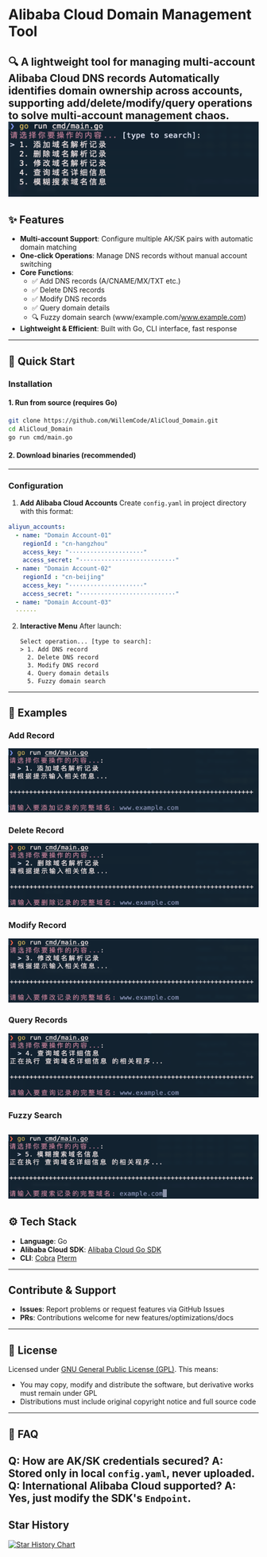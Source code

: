 # Alibaba Cloud Domain Management Tool
🔍 **A lightweight tool for managing multi-account Alibaba Cloud DNS records**
Automatically identifies domain ownership across accounts, supporting add/delete/modify/query operations to solve multi-account management chaos.
![UI Screenshot](./images/001.png)
---
## ✨ Features
- **Multi-account Support**: Configure multiple AK/SK pairs with automatic domain matching
- **One-click Operations**: Manage DNS records without manual account switching
- **Core Functions**:
  - ✅ Add DNS records (A/CNAME/MX/TXT etc.)
  - ✅ Delete DNS records
  - ✅ Modify DNS records
  - ✅ Query domain details
  - 🔍 Fuzzy domain search (www/example.com/www.example.com)
- **Lightweight & Efficient**: Built with Go, CLI interface, fast response
---
## 🚀 Quick Start
### Installation
#### 1. Run from source (requires Go)
```bash
git clone https://github.com/WillemCode/AliCloud_Domain.git
cd AliCloud_Domain
go run cmd/main.go
```
#### 2. Download binaries (recommended)
---
### Configuration
1. **Add Alibaba Cloud Accounts**
   Create `config.yaml` in project directory with this format:
```yaml
aliyun_accounts:
  - name: "Domain Account-01"
    regionId : "cn-hangzhou"
    access_key: "·····················"
    access_secret: "···························"
  - name: "Domain Account-02"
    regionId : "cn-beijing"
    access_key: "·····················"
    access_secret: "···························"
  - name: "Domain Account-03"
  ······
```
2. **Interactive Menu**
   After launch:
   ```text
   Select operation... [type to search]: 
   > 1. Add DNS record
     2. Delete DNS record
     3. Modify DNS record
     4. Query domain details
     5. Fuzzy domain search
   ```
---
## 📸 Examples
### Add Record
![Add Record](./images/002.png)
### Delete Record
![Delete Record](./images/003.png)
### Modify Record
![Modify Record](./images/004.png)
### Query Records
![Query Records](./images/005.png)
### Fuzzy Search
![Fuzzy Search](./images/006.png)
---
## ⚙️ Tech Stack
- **Language**: Go
- **Alibaba Cloud SDK**: [Alibaba Cloud Go SDK](https://github.com/aliyun/alibaba-cloud-sdk-go)
- **CLI**: [Cobra](https://github.com/spf13/cobra) [Pterm](https://github.com/pterm/pterm)
---
## Contribute & Support
- **Issues**: Report problems or request features via GitHub Issues
- **PRs**: Contributions welcome for new features/optimizations/docs
---
## 📜 License
Licensed under [GNU General Public License (GPL)](./LICENSE).
This means:
- You may copy, modify and distribute the software, but derivative works must remain under GPL
- Distributions must include original copyright notice and full source code
---
## 🙋 FAQ
**Q: How are AK/SK credentials secured?**
A: Stored only in local `config.yaml`, never uploaded.
**Q: International Alibaba Cloud supported?**
A: Yes, just modify the SDK's `Endpoint`.
---
## Star History
[![Star History Chart](https://api.star-history.com/svg?repos=WillemCode/AliCloud_Domain&type=Date)](https://www.star-history.com/#WillemCode/AliCloud_Domain&Date)
